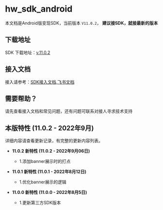 # hw_sdk_android

本文档是Android版变现SDK，当前版本 `V11.0.2`， <b>  建议接SDK，就接最新的版本 </B>

## 下载地址

SDK 下载地址：[v.11.0.2](https://github.com/artwl/hw_game_mp_sdk_admob_android_public/releases)

## 接入文档

接入请参考：[SDK接入文档,飞书文档](https://hellowd.feishu.cn/docx/doxcnFbHOGWredEao5tfds4Wlug)

## 需要帮助？

请先查看接入文档和常见问题，还有问题可联系对接人寻求技术支持

## 本版特性 (11.0.2 - 2022年9月)

详细内容请查看更新记录，有完整的更新内容列表。
- **11.0.2 新特性 (11.0.2 - 2022年9月06日)**
  - 1.添加banner展示时的打点
  
- **11.0.1 新特性 (11.0.1 - 2022年8月12日)**
  - 1.优化banner展示的逻辑
  
- **11.0.0 新特性 (11.0.0 - 2022年8月5日)**
  - 1.更新第三方SDK版本
